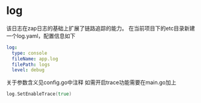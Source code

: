 # log
该日志在zap日志的基础上扩展了链路追踪的能力。
在当前项目下的etc目录新建一个log.yaml，配置信息如下
```yaml
log:
  type: console
  fileName: app.log
  filePath: logs
  level: debug
```
关于参数含义见config.go中注释
如需开启trace功能需要在main.go加上
```go
log.SetEnableTrace(true)
```

